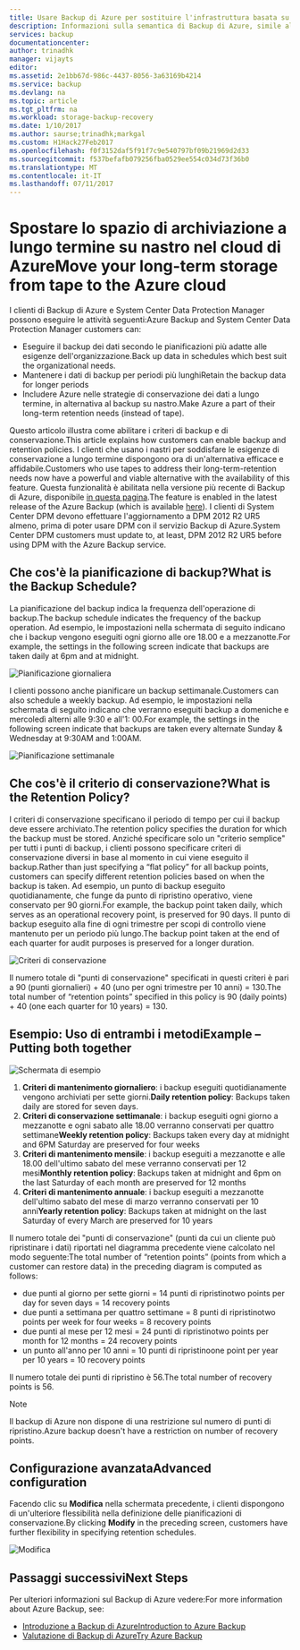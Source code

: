 ```yaml
---
title: Usare Backup di Azure per sostituire l'infrastruttura basata su nastro | Documentazione Microsoft
description: Informazioni sulla semantica di Backup di Azure, simile all'archiviazione su nastro, che consente di eseguire il backup e il ripristino dei dati in Azure
services: backup
documentationcenter: 
author: trinadhk
manager: vijayts
editor: 
ms.assetid: 2e1bb67d-986c-4437-8056-3a63169b4214
ms.service: backup
ms.devlang: na
ms.topic: article
ms.tgt_pltfrm: na
ms.workload: storage-backup-recovery
ms.date: 1/10/2017
ms.author: saurse;trinadhk;markgal
ms.custom: H1Hack27Feb2017
ms.openlocfilehash: f0f3152daf5f91f7c9e540797bf09b21969d2d33
ms.sourcegitcommit: f537befafb079256fba0529ee554c034d73f36b0
ms.translationtype: MT
ms.contentlocale: it-IT
ms.lasthandoff: 07/11/2017
---
```

# <a name="move-your-long-term-storage-from-tape-to-the-azure-cloud"></a><span data-ttu-id="c341a-103">Spostare lo spazio di archiviazione a lungo termine su nastro nel cloud di Azure</span><span class="sxs-lookup"><span data-stu-id="c341a-103">Move your long-term storage from tape to the Azure cloud</span></span>
<span data-ttu-id="c341a-104">I clienti di Backup di Azure e System Center Data Protection Manager possono eseguire le attività seguenti:</span><span class="sxs-lookup"><span data-stu-id="c341a-104">Azure Backup and System Center Data Protection Manager customers can:</span></span>

* <span data-ttu-id="c341a-105">Eseguire il backup dei dati secondo le pianificazioni più adatte alle esigenze dell'organizzazione.</span><span class="sxs-lookup"><span data-stu-id="c341a-105">Back up data in schedules which best suit the organizational needs.</span></span>
* <span data-ttu-id="c341a-106">Mantenere i dati di backup per periodi più lunghi</span><span class="sxs-lookup"><span data-stu-id="c341a-106">Retain the backup data for longer periods</span></span>
* <span data-ttu-id="c341a-107">Includere Azure nelle strategie di conservazione dei dati a lungo termine, in alternativa al backup su nastro.</span><span class="sxs-lookup"><span data-stu-id="c341a-107">Make Azure a part of their long-term retention needs (instead of tape).</span></span>

<span data-ttu-id="c341a-108">Questo articolo illustra come abilitare i criteri di backup e di conservazione.</span><span class="sxs-lookup"><span data-stu-id="c341a-108">This article explains how customers can enable backup and retention policies.</span></span> <span data-ttu-id="c341a-109">I clienti che usano i nastri per soddisfare le esigenze di conservazione a lungo termine dispongono ora di un'alternativa efficace e affidabile.</span><span class="sxs-lookup"><span data-stu-id="c341a-109">Customers who use tapes to address their long-term-retention needs now have a powerful and viable alternative with the availability of this feature.</span></span> <span data-ttu-id="c341a-110">Questa funzionalità è abilitata nella versione più recente di Backup di Azure, disponibile [in questa pagina](http://aka.ms/azurebackup_agent).</span><span class="sxs-lookup"><span data-stu-id="c341a-110">The feature is enabled in the latest release of the Azure Backup (which is available [here](http://aka.ms/azurebackup_agent)).</span></span> <span data-ttu-id="c341a-111">I clienti di System Center DPM devono effettuare l'aggiornamento a DPM 2012 R2 UR5 almeno, prima di poter usare DPM con il servizio Backup di Azure.</span><span class="sxs-lookup"><span data-stu-id="c341a-111">System Center DPM customers must update to, at least, DPM 2012 R2 UR5 before using DPM with the Azure Backup service.</span></span>

## <a name="what-is-the-backup-schedule"></a><span data-ttu-id="c341a-112">Che cos'è la pianificazione di backup?</span><span class="sxs-lookup"><span data-stu-id="c341a-112">What is the Backup Schedule?</span></span>
<span data-ttu-id="c341a-113">La pianificazione del backup indica la frequenza dell'operazione di backup.</span><span class="sxs-lookup"><span data-stu-id="c341a-113">The backup schedule indicates the frequency of the backup operation.</span></span> <span data-ttu-id="c341a-114">Ad esempio, le impostazioni nella schermata di seguito indicano che i backup vengono eseguiti ogni giorno alle ore 18.00 e a mezzanotte.</span><span class="sxs-lookup"><span data-stu-id="c341a-114">For example, the settings in the following screen indicate that backups are taken daily at 6pm and at midnight.</span></span>

![Pianificazione giornaliera](./media/backup-azure-backup-cloud-as-tape/dailybackupschedule.png)

<span data-ttu-id="c341a-116">I clienti possono anche pianificare un backup settimanale.</span><span class="sxs-lookup"><span data-stu-id="c341a-116">Customers can also schedule a weekly backup.</span></span> <span data-ttu-id="c341a-117">Ad esempio, le impostazioni nella schermata di seguito indicano che verranno eseguiti backup a domeniche e mercoledì alterni alle 9:30 e all'1: 00.</span><span class="sxs-lookup"><span data-stu-id="c341a-117">For example, the settings in the following screen indicate that backups are taken every alternate Sunday & Wednesday at 9:30AM and 1:00AM.</span></span>

![Pianificazione settimanale](./media/backup-azure-backup-cloud-as-tape/weeklybackupschedule.png)

## <a name="what-is-the-retention-policy"></a><span data-ttu-id="c341a-119">Che cos'è il criterio di conservazione?</span><span class="sxs-lookup"><span data-stu-id="c341a-119">What is the Retention Policy?</span></span>
<span data-ttu-id="c341a-120">I criteri di conservazione specificano il periodo di tempo per cui il backup deve essere archiviato.</span><span class="sxs-lookup"><span data-stu-id="c341a-120">The retention policy specifies the duration for which the backup must be stored.</span></span> <span data-ttu-id="c341a-121">Anziché specificare solo un "criterio semplice" per tutti i punti di backup, i clienti possono specificare criteri di conservazione diversi in base al momento in cui viene eseguito il backup.</span><span class="sxs-lookup"><span data-stu-id="c341a-121">Rather than just specifying a “flat policy” for all backup points, customers can specify different retention policies based on when the backup is taken.</span></span> <span data-ttu-id="c341a-122">Ad esempio, un punto di backup eseguito quotidianamente, che funge da punto di ripristino operativo, viene conservato per 90 giorni.</span><span class="sxs-lookup"><span data-stu-id="c341a-122">For example, the backup point taken daily, which serves as an operational recovery point, is preserved for 90 days.</span></span> <span data-ttu-id="c341a-123">Il punto di backup eseguito alla fine di ogni trimestre per scopi di controllo viene mantenuto per un periodo più lungo.</span><span class="sxs-lookup"><span data-stu-id="c341a-123">The backup point taken at the end of each quarter for audit purposes is preserved for a longer duration.</span></span>

![Criteri di conservazione](./media/backup-azure-backup-cloud-as-tape/retentionpolicy.png)

<span data-ttu-id="c341a-125">Il numero totale di "punti di conservazione" specificati in questi criteri è pari a 90 (punti giornalieri) + 40 (uno per ogni trimestre per 10 anni) = 130.</span><span class="sxs-lookup"><span data-stu-id="c341a-125">The total number of “retention points” specified in this policy is 90 (daily points) + 40 (one each quarter for 10 years) = 130.</span></span>

## <a name="example--putting-both-together"></a><span data-ttu-id="c341a-126">Esempio: Uso di entrambi i metodi</span><span class="sxs-lookup"><span data-stu-id="c341a-126">Example – Putting both together</span></span>
![Schermata di esempio](./media/backup-azure-backup-cloud-as-tape/samplescreen.png)

1. <span data-ttu-id="c341a-128">**Criteri di mantenimento giornaliero**: i backup eseguiti quotidianamente vengono archiviati per sette giorni.</span><span class="sxs-lookup"><span data-stu-id="c341a-128">**Daily retention policy**: Backups taken daily are stored for seven days.</span></span>
2. <span data-ttu-id="c341a-129">**Criteri di conservazione settimanale**: i backup eseguiti ogni giorno a mezzanotte e ogni sabato alle 18.00 verranno conservati per quattro settimane</span><span class="sxs-lookup"><span data-stu-id="c341a-129">**Weekly retention policy**: Backups taken every day at midnight and 6PM Saturday are preserved for four weeks</span></span>
3. <span data-ttu-id="c341a-130">**Criteri di mantenimento mensile**: i backup eseguiti a mezzanotte e alle 18.00 dell'ultimo sabato del mese verranno conservati per 12 mesi</span><span class="sxs-lookup"><span data-stu-id="c341a-130">**Monthly retention policy**: Backups taken at midnight and 6pm on the last Saturday of each month are preserved for 12 months</span></span>
4. <span data-ttu-id="c341a-131">**Criteri di mantenimento annuale**: i backup eseguiti a mezzanotte dell'ultimo sabato del mese di marzo verranno conservati per 10 anni</span><span class="sxs-lookup"><span data-stu-id="c341a-131">**Yearly retention policy**: Backups taken at midnight on the last Saturday of every March are preserved for 10 years</span></span>

<span data-ttu-id="c341a-132">Il numero totale dei "punti di conservazione" (punti da cui un cliente può ripristinare i dati) riportati nel diagramma precedente viene calcolato nel modo seguente:</span><span class="sxs-lookup"><span data-stu-id="c341a-132">The total number of “retention points” (points from which a customer can restore data) in the preceding diagram is computed as follows:</span></span>

* <span data-ttu-id="c341a-133">due punti al giorno per sette giorni = 14 punti di ripristino</span><span class="sxs-lookup"><span data-stu-id="c341a-133">two points per day for seven days = 14 recovery points</span></span>
* <span data-ttu-id="c341a-134">due punti a settimana per quattro settimane = 8 punti di ripristino</span><span class="sxs-lookup"><span data-stu-id="c341a-134">two points per week for four weeks = 8 recovery points</span></span>
* <span data-ttu-id="c341a-135">due punti al mese per 12 mesi = 24 punti di ripristino</span><span class="sxs-lookup"><span data-stu-id="c341a-135">two points per month for 12 months = 24 recovery points</span></span>
* <span data-ttu-id="c341a-136">un punto all'anno per 10 anni = 10 punti di ripristino</span><span class="sxs-lookup"><span data-stu-id="c341a-136">one point per year per 10 years = 10 recovery points</span></span>

<span data-ttu-id="c341a-137">Il numero totale dei punti di ripristino è 56.</span><span class="sxs-lookup"><span data-stu-id="c341a-137">The total number of recovery points is 56.</span></span>

> [!NOTE]
> <span data-ttu-id="c341a-138">Il backup di Azure non dispone di una restrizione sul numero di punti di ripristino.</span><span class="sxs-lookup"><span data-stu-id="c341a-138">Azure backup doesn't have a restriction on number of recovery points.</span></span>
>
>

## <a name="advanced-configuration"></a><span data-ttu-id="c341a-139">Configurazione avanzata</span><span class="sxs-lookup"><span data-stu-id="c341a-139">Advanced configuration</span></span>
<span data-ttu-id="c341a-140">Facendo clic su **Modifica** nella schermata precedente, i clienti dispongono di un'ulteriore flessibilità nella definizione delle pianificazioni di conservazione.</span><span class="sxs-lookup"><span data-stu-id="c341a-140">By clicking **Modify** in the preceding screen, customers have further flexibility in specifying retention schedules.</span></span>

![Modifica](./media/backup-azure-backup-cloud-as-tape/modify.png)

## <a name="next-steps"></a><span data-ttu-id="c341a-142">Passaggi successivi</span><span class="sxs-lookup"><span data-stu-id="c341a-142">Next Steps</span></span>
<span data-ttu-id="c341a-143">Per ulteriori informazioni sul Backup di Azure vedere:</span><span class="sxs-lookup"><span data-stu-id="c341a-143">For more information about Azure Backup, see:</span></span>

* [<span data-ttu-id="c341a-144">Introduzione a Backup di Azure</span><span class="sxs-lookup"><span data-stu-id="c341a-144">Introduction to Azure Backup</span></span>](backup-introduction-to-azure-backup.md)
* [<span data-ttu-id="c341a-145">Valutazione di Backup di Azure</span><span class="sxs-lookup"><span data-stu-id="c341a-145">Try Azure Backup</span></span>](backup-try-azure-backup-in-10-mins.md)
